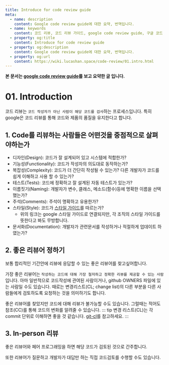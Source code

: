 ```yaml
---
title: Introduce for code review guide
meta:
  - name: description
    content: Google code review guide에 대한 요약, 번역입니다.
  - name: keywords
    content: 코드 리뷰, 코드 리뷰 가이드, google code review guide, 구글 코드 리뷰 가이드, code review
  - property: og:title
    content: Introduce for code review guide
  - property: og:description
    content: Google code review guide에 대한 요약, 번역입니다.
  - property: og:url
    content: https://wiki.lucashan.space/code-review/01.intro.html
---
```

**본 문서는 [google code review guide](https://google.github.io/eng-practices/review/)를 보고 요약한 글 입니다.**

# 01. Introduction
코드 리뷰는 `코드 작성자가 아닌 사람이 해당 코드를 검사`하는 프로세스입니다.
특히 google은 코드 리뷰를 통해 코드와 제품의 품질을 유지한다고 합니다.

## 1. Code를 리뷰하는 사람들은 어떤것을 중점적으로 살펴야하는가
- 디자인(Design): 코드가 잘 설계되어 있고 시스템에 적합한가?
- 기능성(Functionality): 코드가 작성자의 의도대로 동작하는가?
- 복잡성(Complexity): 코드가 더 간단히 작성될 수 있는가? 다른 개발자가 코드를 쉽게 이해하고 사용 할 수 있는가?
- 테스트(Tests): 코드에 정확하고 잘 설계된 자동 테스트가 있는가?
- 이름짓기(Naming): 개발자가 변수, 클래스, 메소드(함수)등에 명확한 이름을 선택했는가?
- 주석(Comments): 주석이 명확하고 유용한가?
- 스타일(Style): 코드가 [스타일 가이드](http://google.github.io/styleguide/)를 따르는가?
  - 위의 링크는 google 스타일 가이드로 연결되지만, 각 조직의 스타일 가이드를 뜻한다고 봐도 무방합니다.
- 문서화(Documentation): 개발자가 관련문서를 작성하거나 적절하게 업데이트 하였는가?

## 2. 좋은 리뷰어 정하기
보통 합리적인 기간안에 리뷰에 응답할 수 있는 좋은 리뷰어를 찾고싶어합니다.

가장 좋은 리뷰어는 `작성하는 코드에 대해 가장 철저하고 정확한 리뷰를 제공할 수 있는 사람`입니다. 아마 일반적으로 코드작성에 관여된 사람이거나, github OWNERS 파일에 있는 사람일 수도 있습니다. 때로는 변경리스트(CL; change list)의 다른 부분을 다른 사람들에게 검토하도록 요청하는 것을 의미하기도 합니다.

좋은 리뷰어를 찾았지만 코드에 대해 리뷰가 불가능할 수도 있습니다. 그럴때는 적어도 참조(CC)를 통해 코드의 변화를 알려줄 수 있습니다.
::: tip
변경 리스트(CL)는 각 commit 단위로 이해하면 좋을 것 같습니다. [git-cl](https://pypi.org/project/git-cl/)를 참고하세요.
:::

## 3. In-person 리뷰
좋은 리뷰어와 페어 프로그래밍을 하면 해당 코드가 검토된 것으로 간주합니다.

또한 리뷰어가 질문하고 개발자가 대답만 하는 직접 코드검토를 수행할 수도 있습니다.
